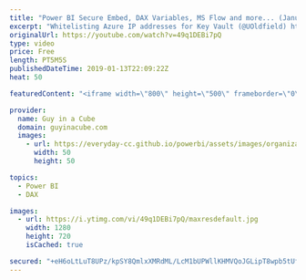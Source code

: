 ```yaml
---
title: "Power BI Secure Embed, DAX Variables, MS Flow and more... (January 14, 2019)"
excerpt: "Whitelisting Azure IP addresses for Key Vault (@UOldfield) http://blogs.adatis.co.uk/ustoldfield/post/Whitelisting-Azure-IP-addresses-for-Key-Vault  The Necessary Extras That Aren’t Shown in Your Azure BI Architecture Diagram (@mmarie) https://datasavvy.me/2019/01/11/the-necessary-extras-that-arent-shown-in-your-azure-bi-architecture-diagram/"
originalUrl: https://youtube.com/watch?v=49q1DEBi7pQ
type: video
price: Free
length: PT5M5S
publishedDateTime: 2019-01-13T22:09:22Z
heat: 50

featuredContent: "<iframe width=\"800\" height=\"500\" frameborder=\"0\" src=\"https://www.youtube.com/embed/49q1DEBi7pQ\" allow=\"accelerometer; autoplay; encrypted-media; gyroscope; picture-in-picture\" allowfullscreen></iframe>"

provider:
  name: Guy in a Cube
  domain: guyinacube.com
  images:
    - url: https://everyday-cc.github.io/powerbi/assets/images/organizations/guyinacube.com-50x50.jpg
      width: 50
      height: 50

topics:
  - Power BI
  - DAX

images:
  - url: https://i.ytimg.com/vi/49q1DEBi7pQ/maxresdefault.jpg
    width: 1280
    height: 720
    isCached: true

secured: "+eH6oLtLuT8UPz/kpSY8QmlxXMRdML/LcM1bUPWllKHMVQoJGLipT8wpb5tUfqpUh7JueL4tKwWS87fCh3xoct2chiDT4uJXrL0K7nq3GtydywdETsXlCGtNVqq+HBH319PeQSmkpayhRLk6WOrYJzT8auSHU1/8Qw9PWDbpq4T9K6nmFK2ojnd6r6bUMbOUT2mJhpFm6uYlEKt/FTRVzD6NgGUynQGQNH2uOMBgvNY4/j+rO8mgprJlJeT5oH4Wfit4JRIfuroytEA1VeX2tCdmbXUxF4xaP3cuQhdEg/iVhjrpMcgmTaYncNuFPrR1UMR4EJRCEOB7FvhU0VGYwoqypu0WCkAKV33Qa7X9hjP1+zdEh+lajsPaG4Uwp30NqKonDOf47H+xcc6WBM1Dj9GdVlZCyBKa6bCYqhCO6NM=;XByMvwC0unI+24cqhtoiNQ=="
---
```


